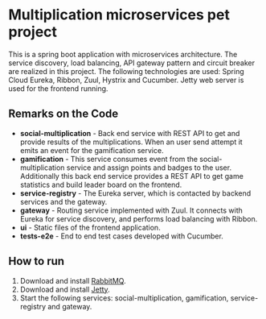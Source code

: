 Multiplication microservices pet project
=========================

This is a spring boot application with microservices architecture.
The service discovery, load balancing, API gateway pattern and circuit breaker
are realized in this project.
The following technologies are used: Spring Cloud Eureka, Ribbon, Zuul, Hystrix and Cucumber.
Jetty web server is used for the frontend running.

Remarks on the Code
-------------------
* **social-multiplication** - Back end service with REST API to get and provide results of 
the multiplications. When an user send attempt it emits an event for the gamification service.
* **gamification** - This service consumes event from the social-multiplication 
service and assign points and badges to the user. Additionally this back end service provides a REST API
to get game statistics and build leader board on the frontend.
* **service-registry** - The Eureka server, which is contacted by backend services
and the gateway.
* **gateway** - Routing service implemented with Zuul. It connects with Eureka for service discovery, and
performs load balancing with Ribbon.
* **ui** - Static files of the frontend application.
* **tests-e2e** - End to end test cases developed with Cucumber.

How to run
----------

1. Download and install [RabbitMQ](https://www.rabbitmq.com/download.html).
2. Download and install [Jetty](http://www.eclipse.org/jetty/download.html).
3. Start the following services: social-multiplication, gamification, service-registry and gateway.